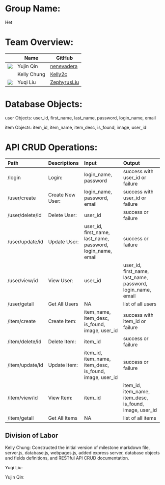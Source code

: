 # Group Name: 
Het

# Team Overview: 
| | Name | GitHub |
| ------------- |------------- | ------------- |
| ![](https://avatars.githubusercontent.com/u/71847172?s=48&v=4) | Yujin Qin | [nenevadera](https://github.com/nenevadera) |
| ![]() | Kelly Chung | [Kelly2c](https://github.com/Kelly2c) |
| ![](https://avatars.githubusercontent.com/u/58710754?s=40&v=4) | Yuqi Liu| [ZephyrusLiu](https://github.com/ZephyrusLiu) |

# Database Objects:

user Objects: 
user_id, first_name, last_name, password, login_name, email

item Objects: 
item_id, item_name, item_desc, is_found, image, user_id

# API CRUD Operations:

| Path | Descriptions | Input | Output |
| :------------- | :------------- | :------------- | :------------- |
| \/login | Login: | login_name, password | success with user_id or failure | 
| \/user\/create | Create New User: | login_name, password, email | success with user_id or failure | 
| \/user\/delete\/id | Delete User: | user_id | success or failure | 
| \/user\/update\/id | Update User: | user_id, first_name, last_name, password, login_name, email | success or failure |
| \/user\/view\/id | View User: | user_id | user_id, first_name, last_name, password, login_name, email | 
| \/user\/getall | Get All Users | NA | list of all users | 
| \/item\/create | Create Item: | item_name, item_desc, is_found, image, user_id | success with item_id or failure |
| \/item\/delete\/id | Delete Item: | item_id | success or failure |
| \/item\/update\/id | Update Item: | item_id, item_name, item_desc, is_found, image, user_id | success or failure |
| \/item\/view\/id | View Item: | item_id | item_id, item_name, item_desc, is_found, image, user_id |
| \/item\/getall | Get All Items | NA | list of all items |

## Division of Labor
Kelly Chung: Constructed the initial version of milestone markdown file, server.js, database.js, webpages.js, added express server, database objects and fields definitions, and RESTful API CRUD documentation.

Yuqi Liu:

Yujin Qin: